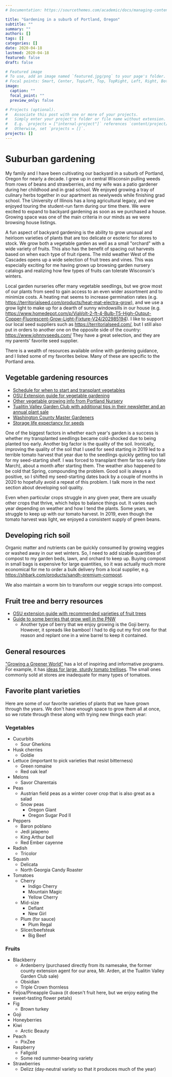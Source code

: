 ```yaml
---
# Documentation: https://sourcethemes.com/academic/docs/managing-content/

title: "Gardening in a suburb of Portland, Oregon"
subtitle: ""
summary: ""
authors: []
tags: []
categories: []
date: 2020-04-18
lastmod: 2020-04-18
featured: false
draft: false

# Featured image
# To use, add an image named `featured.jpg/png` to your page's folder.
# Focal points: Smart, Center, TopLeft, Top, TopRight, Left, Right, BottomLeft, Bottom, BottomRight.
image:
  caption: ""
  focal_point: ""
  preview_only: false

# Projects (optional).
#   Associate this post with one or more of your projects.
#   Simply enter your project's folder or file name without extension.
#   E.g. `projects = ["internal-project"]` references `content/project/deep-learning/index.md`.
#   Otherwise, set `projects = []`.
projects: []
---
```

# Suburban gardening

My family and I have been cultivating our backyard in a suburb of Portland, Oregon for nearly a decade.
I grew up in central Wisconsin pulling weeds from rows of beans and strawberries, and my wife was a patio
gardener during her childhood and in grad school.  We enjoyed growing a tray of culinary herbs together in our apartment as
newlyweds while finishing grad school.  The University of Illinois has a long agricultural legacy, and we enjoyed touring the student-run farm during our time there.  We were excited to expand to backyard
gardening as soon as we purchased a house. Growing space was one of the main criteria in our minds as we were browsing house listings.

A fun aspect of backyard gardening is the ability to grow unusual and heirloom varieties of plants that are
too delicate or esoteric for stores to stock.  We grow both a vegetable garden as well as a small "orchard"
with a wide variety of fruits.  This also has the benefit of spacing out harvests based on when each type of fruit ripens.  The mild weather West of the Cascades opens up a wide selection of fruit
trees and vines.  This was especially exciting for me having grown up browsing garden nursery
catalogs and realizing how few types of fruits can tolerate Wisconsin's winters.

Local garden nurseries offer many vegetable seedlings, but we grow most of our plants from seed to gain
access to an even wider assortment and to minimize costs.  A heating mat seems to increase germination rates
(e.g. https://territorialseed.com/products/heat-mat-electra-grow), and we use a grow light to make up for a
dearth of sunny windowsills in our house (e.g. https://www.homedepot.com/p/ViaVolt-2-ft-4-Bulb-T5-High-Output-Copper-Fluorescent-Grow-Light-Fixture-V24/202985194).  I like to support our local seed suppliers such as https://territorialseed.com/, but I still also put in orders to another one
on the opposite side of the country: https://www.johnnyseeds.com/  They have a great selection, and they are
my parents' favorite seed supplier.

There is a wealth of resources available online with gardening guidance, and I listed some of my favorites below.  Many of these are specific to the Portland area.

## Vegetable gardening resources
 - [Schedule for when to start and transplant vegetables](https://portlandnursery.com/docs/veggies/VeggieCalendar.pdf)
 - [OSU Extension guide for vegetable gardening](https://catalog.extension.oregonstate.edu/sites/catalog/files/project/pdf/ec871.pdf)
 - [Other vegetable growing info from Portland Nursery](https://portlandnursery.com/veggies/)
 - [Tualitin Valley Garden Club with additional tips in their newsletter and an annual plant sale](http://www.tualatinvalleygardenclub.org/)
 - [Washington County Master Gardeners](http://washingtoncountymastergardeners.org/)
 - [Storage life expectancy for seeds](https://www.johnnyseeds.com/on/demandware.static/-/Library-Sites-JSSSharedLibrary/default/dw913ac4d0/assets/information/seed-storage-guide.pdf)

One of the biggest factors in whether each year's garden is a success is whether my transplanted seedlings became cold-shocked due to being planted too early.  Another big factor is the quality of the soil.  Ironically, improving the quality of the soil that I used for seed starting in 2019 led to a terrible tomato harvest that year due to the seedlings quickly getting too tall for my seed-starting shelf.  I was forced to transplant them far too early (late March), about a month after starting them.  The weather also happened to be cold that Spring, compounding the problem.  Good soil is always a positive, so I shifted my seed-starting dates back by a couple of months in 2020 to hopefully avoid a repeat of this problem.  I talk more in the next section about developing soil quality.

Even when particular crops struggle in any given year, there are usually other crops that thrive, which helps
to balance things out.  It varies each year depending on weather and how I tend the plants.  Some years, we
struggle to keep up with our tomato harvest.  In 2019, even though the tomato harvest was light, we
enjoyed a consistent supply of green beans.

## Developing rich soil

Organic matter and nutrients can be quickly consumed by growing veggies or washed away in our wet winters.
So, I need to add sizable quantities of compost to my garden beds, lawn, and orchard to keep up.  Buying compost
in small bags is expensive for large quantities, so it was actually much more economical for me to order a
bulk delivery from a local supplier, e.g. https://shbark.com/products/sandh-premium-compost.

We also maintain a worm bin to transform our veggie scraps into compost.

## Fruit tree and berry resources
 - [OSU extension guide with recommended varieties of fruit trees](https://catalog.extension.oregonstate.edu/sites/catalog/files/project/pdf/ec819.pdf)
 - [Guide to some berries that grow well in the PNW](http://grownorthwest.com/2013/03/fruits-and-berries-the-basics-of-growing-at-home/)
   - Another type of berry that we enjoy growing is the Goji berry.  However, it spreads like bamboo!  I had to dig out my first one for that reason and replant one in a wine barrel to keep it contained.

## General resources

["Growing a Greener World"](https://www.growingagreenerworld.com/) has a lot of inspiring and informative programs.  For example, it has [ideas for large, sturdy tomato trellises](https://www.growingagreenerworld.com/best-tomato-support-criteria/).  The small ones commonly sold at stores are inadequate for many types of tomatoes.

## Favorite plant varieties

Here are some of our favorite varieties of plants that we have grown through the years.  We don't have enough
space to grow them all at once, so we rotate through these along with trying new things each year:

### Vegetables
 - Cucurbits
   - Sour Gherkins
 - Husk cherries
   - Goldie
 - Lettuce (important to pick varieties that resist bitterness)
   - Green romaine
   - Red oak leaf
 - Melons
   - Savor Charentais
 - Peas
   - Austrian field peas as a winter cover crop that is also great as a salad
   - Snow peas
     - Oregon Giant
     - Oregon Sugar Pod II
 - Peppers
   - Baron poblano
   - Jedi jalapeno
   - King Arthur bell
   - Red Ember cayenne
 - Radish
   - Tricolor
 - Squash
   - Delicata
   - North Georgia Candy Roaster
 - Tomatoes
   - Cherry
     - Indigo Cherry
     - Mountain Magic
     - Yellow Cherry
   - Mid-size
     - Defiant
     - New Girl
   - Plum (for sauce)
     - Plum Regal
   - Slicer/beefsteak
     - Big Beef

### Fruits
 - Blackberry
   - Ardenberry (purchased directly from its namesake, the former county extension agent for our area, Mr. Arden, at the Tualitin Valley Garden Club sale)
   - Obsidian
   - Triple Crown thornless
 - Feijoa/Pineapple Guava (it doesn't fruit here, but we enjoy eating the sweet-tasting flower petals)
 - Fig
   - Brown turkey
 - Goji
 - Honeyberries
 - Kiwi
   - Arctic Beauty
 - Peach
   - PixZee
 - Raspberry
   - Fallgold
   - Some red summer-bearing variety
 - Strawberries
   - Delizz (day-neutral variety so that it produces much of the year)
